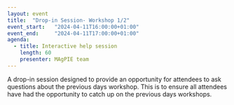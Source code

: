 ```yaml
---
layout: event
title:  "Drop-in Session- Workshop 1/2"
event_start:   "2024-04-11T16:00:00+01:00"
event_end:     "2024-04-11T17:00:00+01:00"
agenda:
  - title: Interactive help session
    length: 60
    presenter: MAgPIE team
---
```

A drop-in session designed to provide an opportunity for attendees to ask questions about the previous days workshop. This is to ensure all attendees have had the opportunity to catch up on the previous days workshops.